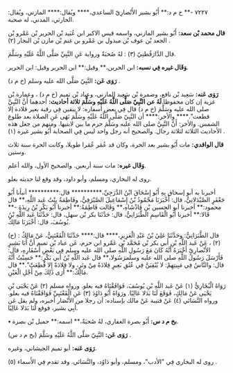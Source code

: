 ٧٢٢٧ -** خ م د:** أَبُو بشير الأَنْصارِيّ الساعدي،**** ويُقال:**** المازني، ويُقال: الحارثي، المدني، له صحبة.

**قال محمد بْن سعد:** أَبُو بشير المازني، واسمه قيس الاكبر ابن عُبَيد بْن الحرير بْن عَمْرو بْن الجعد بْن عوف بْن مبذول بن عَمْرو بن غنم بْن مازن بْن النجار (٢) .

قال الدَّارَقُطنِيّ (٣) : لهُ صُحبَةٌ ورواية عَنِ النَّبِيِّ صَلَّى اللَّهُ عَلَيْهِ وسَلَّمَ.

**وَقَال غيره فِي نسبه:** ابن الحرين،** وقيل:** ابن الحرير وقيل: ابن الحرير.

**رَوَى عَن:** النَّبِيّ صَلَّى الله عليه وسلم (خ م د) .

**رَوَى عَنه:** سَعِيد بْن نافع، وضمرة بْن سَعِيد المازني، وعباد بْن تميم (خ م د) ، وعمارة بْن غزية إن كان محفوظا.**لَهُ عن النَّبِيّ صَلَّى اللَّهُ عَلَيْهِ وسَلَّمَ ثلاثة أحاديث:** أحدهما أَنَّ النَّبِيَّ صلى الله عليه وسَلَّمَ (خ م د) قال فِي بعض أسفاره: لا يبقين فِي رقبة بعير قلادة إلا قطعت".**** والأخر:**** أن النَّبِيّ صَلَّى اللَّهُ عَلَيْهِ وسَلَّمَ نَهَى عَنِ الصلاة بعد طلوع الشمس. والأخر: أَنَّ النَّبِيَّ صلى الله عليه وسَلَّمَ حرم ما بين لابتيها. ومنهم من جعل هذه الأحاديث الثلاثة لثلاثة رجال. والصحيح أنه رجل واحد ليس فِي الصحابة أَبُو بشير غيره (١) .

**قال الواقدي:** مات أَبُو بشير بعد الحرة، وكان قد عُمَر عُمَرا طويلا، وكانت الحرة سنة ثلاث وستين.

**وَقَال غيره:** مات سنة أربعين. والصحيح الأول، والله أعلم.

روى له البخاري، ومسلم، وأبو داود، وقد وقع لنا حديثه بعلو.

أخبرنا به أبو إسحاق بِهِ أَبُو إِسْحَاقَ ابْنُ الدَّرَجِيِّ،********** قال:********** أنبأنا أَبُو جَعْفَرٍ الصَّيْدَلانِيُّ، قال: أَخْبَرَنَا مَحْمُودُ بْنُ إِسْمَاعِيلَ الصَّيْرَفِيُّ، وفَاطِمَةُ بِنْتُ عَبد اللَّهِ،** قال محمود:** أخبرنا أبو الحسين بْنِ فَاذْشَاهِ،** وَقَالت فَاطِمَةُ:** أخبرنا أَبُو بَكْرِ بْنُ رِيذَةَ -** قَالا:** أخبرنا أَبُو الْقَاسِمِ الطَّبَرَانِيُّ، قال: حَدَّثَنَا بكر بْن سهل، قال: حَدَّثَنَا عَبد اللَّهِ بْنُ يُوسُفَ، قال: أَخْبَرَنَا مَالِكٌ.

(ح) : قال الطَّبَرَانِيُّ: وحَدَّثَنَا عَلِيُ بْنُ عَبْدِ الْعَزِيزِ،**** قال:**** حَدَّثَنَا الْقَعْنَبِيُّ، عَنْ مَالِكٌ (٢) ، عَنْ عَبد اللَّهِ بْنِ أَبي بكر بْن مُحَمَّد بْن عَمْرو ابن حزم، عَن عباد بْن تميم أَنَّ أَبَا بَشِيرٍ الأَنْصارِيّ أَخْبَرَهُ أَنَّهُ كَانَ مَعَ رَسُولِ اللَّهِ صلى الله عليه وسلم فِي بَعْضِ أَسْفَارِهِ، قال: فَأَرْسَلَ رَسُولُ اللَّهِ صلى الله عليه وسلمرَسُولا،** قال عَبد اللَّهِ بْنُ أَبي بَكْرٍ:** حَسِبْتُ أَنَّهُ قال: والنَّاسُ فِي مَبِيتِهِمْ: لا يُبْقِيَنَّ فِي عُنُقِ بَعِيرٍ قِلادَةً مِنْ وتَرٍ، ولا قِلادَةً إِلا قُطِعَتْ".** قال مَالِكٌ:** أَرَى ذَلِكَ مِنْ أَجْلِ الْعَيْنِ.

رَوَاهُ الْبُخَارِيُّ (١) عَنْ عَبد اللَّهِ بْنِ يُوسُفَ، فَوَافَقْنَاهُ فيه بعلو. ورواه مسلم (٢) عَنْ يَحْيَى بْنِ يَحْيَى عَنْ مَالِكٍ، فَوَقَعَ لَنَا بَدَلا عَالِيًا. ورَوَاهُ أَبُو دَاوُدَ (٣) عَنِ الْقَعْنَبِيِّ فَوَافَقْنَاهُ فيه بعلو. ورواه النَّسَائي (٤) عَنْ قتيبة عَنْ مالك بإسناده: أن رجلا من الأَنْصَار أخبره، ولم يقل عَن أَبِي بشير، فوقع لَنَا بَدَلا عَالِيًا.

**• بخ م د س:** أَبُو بصرة الغفاري، لهُ صُحبَةٌ،** اسمه:** حميل بْن بصرة.

**رَوَى عَن:** النَّبِيّ صَلَّى اللَّهُ عَلَيْهِ وسَلَّمَ (بخ م د س) .

**رَوَى عَنه:** أبو تميم الجيشاني، وغيره.

روى له البخاري فِي "الأدب"، ومسلم، وأبو دَاوُد، والنَّسَائي. وقد تقدم فِي الأَسماء (٥) .